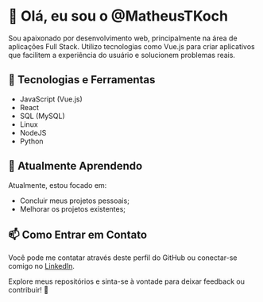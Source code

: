 # 👋 Olá, eu sou o @MatheusTKoch
Sou apaixonado por desenvolvimento web, principalmente na área de aplicações Full Stack. Utilizo tecnologias como Vue.js para criar aplicativos que facilitem a experiência do usuário e solucionem problemas reais.

## 🚀 Tecnologias e Ferramentas
- JavaScript (Vue.js)
- React
- SQL (MySQL)
- Linux
- NodeJS
- Python

## 🌱 Atualmente Aprendendo
Atualmente, estou focado em:
- Concluir meus projetos pessoais;
- Melhorar os projetos existentes;

## 📫 Como Entrar em Contato
Você pode me contatar através deste perfil do GitHub ou conectar-se comigo no [LinkedIn](https://www.linkedin.com/in/matheus-trilha-koch-712806162/).

Explore meus repositórios e sinta-se à vontade para deixar feedback ou contribuir! 🌟

<!---
MatheusTKoch/MatheusTKoch is a ✨ special ✨ repository because its `README.md` (this file) appears on your GitHub profile.
You can click the Preview link to take a look at your changes.
--->
